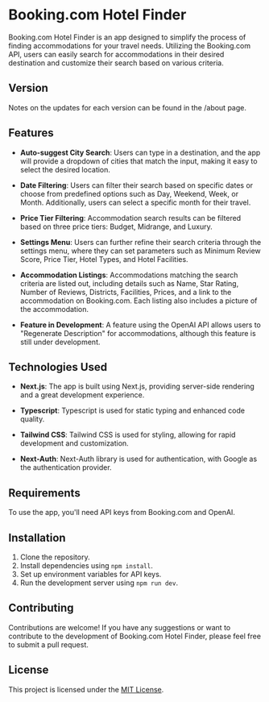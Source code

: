 # Booking.com Hotel Finder

Booking.com Hotel Finder is an app designed to simplify the process of finding accommodations for your travel needs. Utilizing the Booking.com API, users can easily search for accommodations in their desired destination and customize their search based on various criteria.

## Version

Notes on the updates for each version can be found in the /about page.

## Features

- **Auto-suggest City Search**: Users can type in a destination, and the app will provide a dropdown of cities that match the input, making it easy to select the desired location.

- **Date Filtering**: Users can filter their search based on specific dates or choose from predefined options such as Day, Weekend, Week, or Month. Additionally, users can select a specific month for their travel.

- **Price Tier Filtering**: Accommodation search results can be filtered based on three price tiers: Budget, Midrange, and Luxury.

- **Settings Menu**: Users can further refine their search criteria through the settings menu, where they can set parameters such as Minimum Review Score, Price Tier, Hotel Types, and Hotel Facilities.

- **Accommodation Listings**: Accommodations matching the search criteria are listed out, including details such as Name, Star Rating, Number of Reviews, Districts, Facilities, Prices, and a link to the accommodation on Booking.com. Each listing also includes a picture of the accommodation.

- **Feature in Development**: A feature using the OpenAI API allows users to "Regenerate Description" for accommodations, although this feature is still under development.

## Technologies Used

- **Next.js**: The app is built using Next.js, providing server-side rendering and a great development experience.

- **Typescript**: Typescript is used for static typing and enhanced code quality.

- **Tailwind CSS**: Tailwind CSS is used for styling, allowing for rapid development and customization.

- **Next-Auth**: Next-Auth library is used for authentication, with Google as the authentication provider.

## Requirements

To use the app, you'll need API keys from Booking.com and OpenAI.

## Installation

1. Clone the repository.
2. Install dependencies using `npm install`.
3. Set up environment variables for API keys.
4. Run the development server using `npm run dev`.

## Contributing

Contributions are welcome! If you have any suggestions or want to contribute to the development of Booking.com Hotel Finder, please feel free to submit a pull request.

## License

This project is licensed under the [MIT License](LICENSE).
